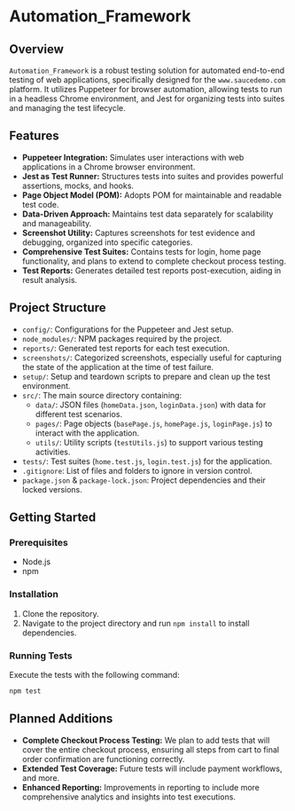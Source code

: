 # Automation_Framework

## Overview

`Automation_Framework` is a robust testing solution for automated end-to-end testing of web applications, specifically designed for the `www.saucedemo.com` platform. It utilizes Puppeteer for browser automation, allowing tests to run in a headless Chrome environment, and Jest for organizing tests into suites and managing the test lifecycle.

## Features

- **Puppeteer Integration:** Simulates user interactions with web applications in a Chrome browser environment.
- **Jest as Test Runner:** Structures tests into suites and provides powerful assertions, mocks, and hooks.
- **Page Object Model (POM):** Adopts POM for maintainable and readable test code.
- **Data-Driven Approach:** Maintains test data separately for scalability and manageability.
- **Screenshot Utility:** Captures screenshots for test evidence and debugging, organized into specific categories.
- **Comprehensive Test Suites:** Contains tests for login, home page functionality, and plans to extend to complete checkout process testing.
- **Test Reports:** Generates detailed test reports post-execution, aiding in result analysis.

## Project Structure

- `config/`: Configurations for the Puppeteer and Jest setup.
- `node_modules/`: NPM packages required by the project.
- `reports/`: Generated test reports for each test execution.
- `screenshots/`: Categorized screenshots, especially useful for capturing the state of the application at the time of test failure.
- `setup/`: Setup and teardown scripts to prepare and clean up the test environment.
- `src/`: The main source directory containing:
  - `data/`: JSON files (`homeData.json`, `loginData.json`) with data for different test scenarios.
  - `pages/`: Page objects (`basePage.js`, `homePage.js`, `loginPage.js`) to interact with the application.
  - `utils/`: Utility scripts (`testUtils.js`) to support various testing activities.
- `tests/`: Test suites (`home.test.js`, `login.test.js`) for the application.
- `.gitignore`: List of files and folders to ignore in version control.
- `package.json` & `package-lock.json`: Project dependencies and their locked versions.

## Getting Started

### Prerequisites

- Node.js
- npm

### Installation

1. Clone the repository.
2. Navigate to the project directory and run `npm install` to install dependencies.

### Running Tests

Execute the tests with the following command:
```sh
npm test
```

## Planned Additions

- **Complete Checkout Process Testing:** We plan to add tests that will cover the entire checkout process, ensuring all steps from cart to final order confirmation are functioning correctly.
- **Extended Test Coverage:** Future tests will include payment workflows, and more.
- **Enhanced Reporting:** Improvements in reporting to include more comprehensive analytics and insights into test executions.
